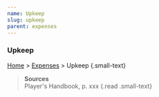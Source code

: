 ```yaml
---
name: Upkeep
slug: upkeep
parent: expenses
---
```

### Upkeep
[Home](dm-operations-center) > [Expenses](expenses) > Upkeep {.small-text}

> **Sources** <br/>
> Player's Handbook, p. xxx
{.read .small-text}

